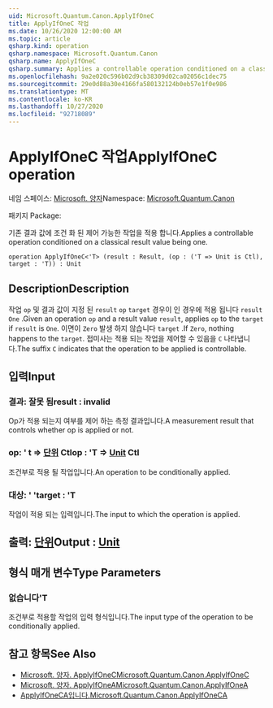 ```yaml
---
uid: Microsoft.Quantum.Canon.ApplyIfOneC
title: ApplyIfOneC 작업
ms.date: 10/26/2020 12:00:00 AM
ms.topic: article
qsharp.kind: operation
qsharp.namespace: Microsoft.Quantum.Canon
qsharp.name: ApplyIfOneC
qsharp.summary: Applies a controllable operation conditioned on a classical result value being one.
ms.openlocfilehash: 9a2e020c596b02d9cb38309d02ca02056c1dec75
ms.sourcegitcommit: 29e0d88a30e4166fa580132124b0eb57e1f0e986
ms.translationtype: MT
ms.contentlocale: ko-KR
ms.lasthandoff: 10/27/2020
ms.locfileid: "92718089"
---
```

# <a name="applyifonec-operation"></a><span data-ttu-id="592fd-102">ApplyIfOneC 작업</span><span class="sxs-lookup"><span data-stu-id="592fd-102">ApplyIfOneC operation</span></span>

<span data-ttu-id="592fd-103">네임 스페이스: [Microsoft. 양자](xref:Microsoft.Quantum.Canon)</span><span class="sxs-lookup"><span data-stu-id="592fd-103">Namespace: [Microsoft.Quantum.Canon](xref:Microsoft.Quantum.Canon)</span></span>

<span data-ttu-id="592fd-104">패키지 [](https://nuget.org/packages/)</span><span class="sxs-lookup"><span data-stu-id="592fd-104">Package: [](https://nuget.org/packages/)</span></span>


<span data-ttu-id="592fd-105">기존 결과 값에 조건 화 된 제어 가능한 작업을 적용 합니다.</span><span class="sxs-lookup"><span data-stu-id="592fd-105">Applies a controllable operation conditioned on a classical result value being one.</span></span>

```qsharp
operation ApplyIfOneC<'T> (result : Result, (op : ('T => Unit is Ctl), target : 'T)) : Unit
```


## <a name="description"></a><span data-ttu-id="592fd-106">Description</span><span class="sxs-lookup"><span data-stu-id="592fd-106">Description</span></span>

<span data-ttu-id="592fd-107">작업 `op` 및 결과 값이 지정 된 `result` `op` `target` 경우이 인 경우에 적용 됩니다 `result` `One` .</span><span class="sxs-lookup"><span data-stu-id="592fd-107">Given an operation `op` and a result value `result`, applies `op` to the `target` if `result` is `One`.</span></span> <span data-ttu-id="592fd-108">이면이 `Zero` 발생 하지 않습니다 `target` .</span><span class="sxs-lookup"><span data-stu-id="592fd-108">If `Zero`, nothing happens to the `target`.</span></span>
<span data-ttu-id="592fd-109">접미사는 적용 되는 작업을 제어할 수 있음을 `C` 나타냅니다.</span><span class="sxs-lookup"><span data-stu-id="592fd-109">The suffix `C` indicates that the operation to be applied is controllable.</span></span>

## <a name="input"></a><span data-ttu-id="592fd-110">입력</span><span class="sxs-lookup"><span data-stu-id="592fd-110">Input</span></span>

### <a name="result--__invalidresult__"></a><span data-ttu-id="592fd-111">결과: __잘못 <Result> 됨__</span><span class="sxs-lookup"><span data-stu-id="592fd-111">result : __invalid<Result>__</span></span>

<span data-ttu-id="592fd-112">Op가 적용 되는지 여부를 제어 하는 측정 결과입니다.</span><span class="sxs-lookup"><span data-stu-id="592fd-112">A measurement result that controls whether op is applied or not.</span></span>


### <a name="op--t--unit-ctl"></a><span data-ttu-id="592fd-113">op: ' t => [단위](xref:microsoft.quantum.lang-ref.unit) Ctl</span><span class="sxs-lookup"><span data-stu-id="592fd-113">op : 'T => [Unit](xref:microsoft.quantum.lang-ref.unit) Ctl</span></span>

<span data-ttu-id="592fd-114">조건부로 적용 될 작업입니다.</span><span class="sxs-lookup"><span data-stu-id="592fd-114">An operation to be conditionally applied.</span></span>


### <a name="target--t"></a><span data-ttu-id="592fd-115">대상: ' '</span><span class="sxs-lookup"><span data-stu-id="592fd-115">target : 'T</span></span>

<span data-ttu-id="592fd-116">작업이 적용 되는 입력입니다.</span><span class="sxs-lookup"><span data-stu-id="592fd-116">The input to which the operation is applied.</span></span>



## <a name="output--unit"></a><span data-ttu-id="592fd-117">출력: [단위](xref:microsoft.quantum.lang-ref.unit)</span><span class="sxs-lookup"><span data-stu-id="592fd-117">Output : [Unit](xref:microsoft.quantum.lang-ref.unit)</span></span>



## <a name="type-parameters"></a><span data-ttu-id="592fd-118">형식 매개 변수</span><span class="sxs-lookup"><span data-stu-id="592fd-118">Type Parameters</span></span>

### <a name="t"></a><span data-ttu-id="592fd-119">없습니다</span><span class="sxs-lookup"><span data-stu-id="592fd-119">'T</span></span>

<span data-ttu-id="592fd-120">조건부로 적용할 작업의 입력 형식입니다.</span><span class="sxs-lookup"><span data-stu-id="592fd-120">The input type of the operation to be conditionally applied.</span></span>

## <a name="see-also"></a><span data-ttu-id="592fd-121">참고 항목</span><span class="sxs-lookup"><span data-stu-id="592fd-121">See Also</span></span>

- [<span data-ttu-id="592fd-122">Microsoft. 양자. ApplyIfOneC</span><span class="sxs-lookup"><span data-stu-id="592fd-122">Microsoft.Quantum.Canon.ApplyIfOneC</span></span>](xref:Microsoft.Quantum.Canon.ApplyIfOneC)
- [<span data-ttu-id="592fd-123">Microsoft. 양자. ApplyIfOneA</span><span class="sxs-lookup"><span data-stu-id="592fd-123">Microsoft.Quantum.Canon.ApplyIfOneA</span></span>](xref:Microsoft.Quantum.Canon.ApplyIfOneA)
- [<span data-ttu-id="592fd-124">ApplyIfOneCA입니다.</span><span class="sxs-lookup"><span data-stu-id="592fd-124">Microsoft.Quantum.Canon.ApplyIfOneCA</span></span>](xref:Microsoft.Quantum.Canon.ApplyIfOneCA)